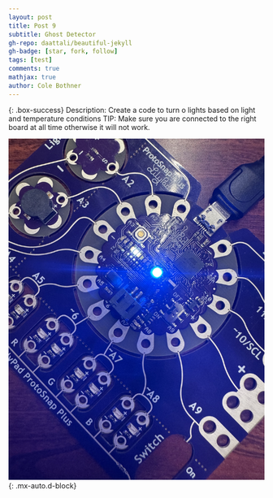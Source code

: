 ```yaml
---
layout: post
title: Post 9
subtitle: Ghost Detector
gh-repo: daattali/beautiful-jekyll
gh-badge: [star, fork, follow]
tags: [test]
comments: true
mathjax: true
author: Cole Bothner
---
```


{: .box-success}
Description: Create a code to turn o lights based on light and temperature conditions
TIP: Make sure you are connected to the right board at all time otherwise it will not work.


![image](/assets/img/firefly.jpeg){: .mx-auto.d-block}


